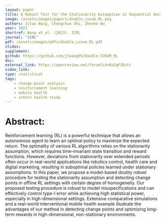 ```yaml
---
layout: paper
title: A Robust Test for the Stationarity Assumption in Sequential Decision Making
image: /assets/images/papers/double_cusum_RL.png
authors: Jitao Wang, Chengchun Shi, Zhenke Wu
year: 2023
shortref: Wang et al. (2023). ICML
journal: "ICML"
pdf: /assets/images/pdfs/double_cusum_RL.pdf
slides: 
supplement: 
github: https://github.com/jtwang95/Double_CUSUM_RL
doi: 
external_link: https://openreview.net/forum?id=KoIqF3Dztr
video_link: 
type: statistical
tags:
    - change-point analysis
    - reinforcement learning
    - mobile health
    - intern health study
---
```


# Abstract: 

Reinforcement learning (RL) is a powerful technique that allows an autonomous agent to learn an optimal policy to maximize the expected return. The optimality of various RL algorithms relies on the stationarity assumption, which requires time-invariant state transition and reward functions. However, deviations from stationarity over extended periods often occur in real-world applications like robotics control, health care and digital marketing, resulting in suboptimal policies learned under stationary assumptions. In this paper, we propose a model-based doubly robust procedure for testing the stationarity assumption and detecting change points in offline RL settings with certain degree of homogeneity. Our proposed testing procedure is robust to model misspecifications and can effectively control type-I error while achieving high statistical power, especially in high-dimensional settings. Extensive comparative simulations and a real-world interventional mobile health example illustrate the advantages of our method in detecting change points and optimizing long-term rewards in high-dimensional, non-stationary environments.